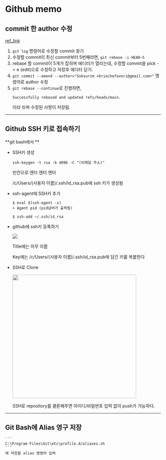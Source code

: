 # **Github memo**

## commit 한 author 수정

[ref_link](https://korband.tistory.com/34)

1. `git log` 명령어로 수정할 commit 찾기
2. 수정할 commit이 최신 commit부터 5번째라면, `git rebase -i HEAD~5`
3. rebase 할 commit이 5개가 잡히며 에디터가 열리는데, 수정할 commit을 pick -> e (edit)으로 수정하고 저장후 에디터 닫기.
4. `git commit --amend --author="Soksurim <briochefavori@gmail.com>"` 명령어로 author 수정
5. `git rebase --continue`로 진행하면,
    ```
    Successfully rebased and updated refs/heads/main.
    ```
    이라 뜨며 수정된 사항이 저장됨.

___

## **Github SSH 키로 접속하기**

**git bash에서 **

- SSH키 생성
    ```
    ssh-keygen -t rsa -b 4096 -C "(이메일 주소)"
    ```
    빈칸으로 엔터 엔터 엔터

    /c/Users/(사용자 이름)/.ssh/id_rsa.pub에 ssh 키가 생성됨

- ssh-agent에 SSH키 추가
    ```
    $ eval $(ssh-agent -s)
    > Agent pid (pid넘버가 출력됨)
    ```

    ```
    $ ssh-add ~/.ssh/id_rsa
    ```

- github에 ssh키 등록하기

    <img src="https://user-images.githubusercontent.com/66513003/129449765-c58c704d-4ff0-41a3-b59f-c1dcff0dc4d2.png">

    Title에는 아무 이름

    Key에는 /c/Users/(사용자 이름)/.ssh/id_rsa.pub에 담긴 키를 복붙한다

- SSH로 Clone

    <img src="https://user-images.githubusercontent.com/66513003/129449840-4c7a3379-a7a7-4292-8afd-0d6815ed3265.png" width="400">

    SSH로 repository를 클론해주면 아이디/비밀번호 입력 없이 push가 가능하다.

___

## **Git Bash에 Alias 영구 저장**

    ```
    C:\Program Files\Git\etc\profile.d/aliases.sh
    ```
    에 저장할 alias 명령어 입력
